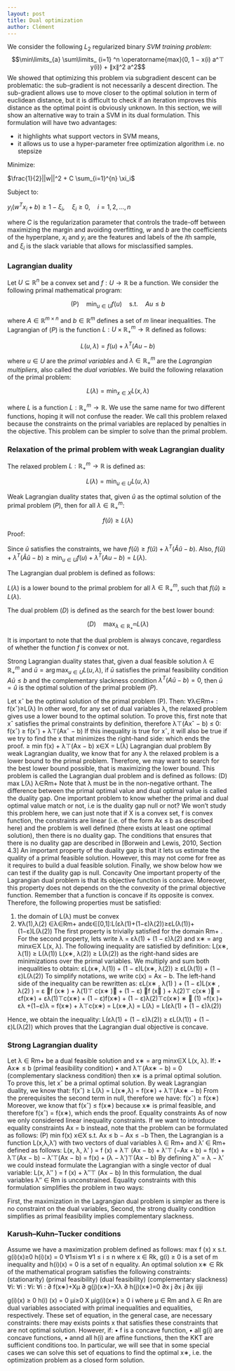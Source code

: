 ```yaml
---
layout: post
title: Dual optimization
author: Clément
---
```


We consider the following $L_ 2$ regularized binary *SVM training problem*:
$$\min\limits_{a} \sum\limits_ {i=1} ^n \operatorname{max}(0, 1 − x(i) a^⊤ y(i)) + ∥x∥^2 a^2$$
We showed that optimizing this problem via subgradient descent can be problematic: the sub-gradient is not necessarily a descent direction. The sub-gradient allows use to move closer to the optimal solution in term of euclidean distance, but it is difficult to check if an iteration improves this distance as the optimal point is obviously unknown. In this section, we will show an alternative way to train a SVM in its dual formulation. This formulation will have two advantages:
- it highlights what support vectors in SVM means,
- it allows us to use a hyper-parameter free optimization algorithm i.e. no stepsize

Minimize:

$\frac{1}{2}||w||^2 + C \sum_{i=1}^{n} \xi_i$

Subject to:

$y_i(w^Tx_i + b) \ge 1 - \xi_i, \quad \xi_i \ge 0, \quad i = 1,2,...,n$

where $C$ is the regularization parameter that controls the trade-off between maximizing the margin and avoiding overfitting, $w$ and $b$ are the coefficients of the hyperplane, $x_i$ and $y_i$ are the features and labels of the $i$th sample, and $\xi_i$ is the slack variable that allows for misclassified samples.

### Lagrangian duality

Let $U \subseteq \mathbb{R}^n$ be a convex set and $f: U \rightarrow \mathbb{R}$ be a function. We consider the following primal mathematical program:

$$\begin{equation}
\text{(P)} \quad \min_{u \in U} f(u) \quad \text{s.t.} \quad Au \le b
\end{equation}$$

where $A \in \mathbb{R}^{m \times n}$ and $b \in \mathbb{R}^m$ defines a set of $m$ linear inequalities. The Lagrangian of $(P)$ is the function $L: U \times \mathbb{R}^m_+ \rightarrow \mathbb{R}$ defined as follows:

$$\begin{equation}
L(u, \lambda) = f(u) + \lambda^T(Au - b)
\end{equation}$$

where $u \in U$ are the *primal variables* and $\lambda \in \mathbb{R}_ +^m$ are the *Lagrangian multipliers*, also called the *dual variables*. We build the following relaxation of the primal problem:

$$\begin{equation}
L(\lambda) = \min_{x \in X} L(x, \lambda)
\end{equation}$$

where $L$ is a function $L: \mathbb{R}^m_+ \rightarrow \mathbb{R}$. We use the same name for two different functions, hoping it will not confuse the reader. We call this problem relaxed because the constraints on the primal variables are replaced by penalties in the objective. This problem can be simpler to solve than the primal problem.

### Relaxation of the primal problem with weak Lagrangian duality

The relaxed problem $L : \mathbb{R}^m_+ \rightarrow \mathbb{R}$ is defined as:

$$\begin{equation}
L(\lambda) = \min_{u \in U} L(u, \lambda)
\end{equation}$$

Weak Lagrangian duality states that, given $\hat{u}$ as the optimal solution of the primal problem $(P)$, then for all $\lambda \in \mathbb{R}^m_+$:

$$\begin{equation}
f(\hat{u}) \geq L(\lambda)
\end{equation}$$

Proof:

Since $\hat{u}$ satisfies the constraints, we have $f(\hat{u}) \geq f(\hat{u}) + \lambda^T (\hat{A} \hat{u} - b)$. Also, $f(\hat{u}) + \lambda^T (\hat{A} \hat{u} - b) \geq \min_{u \in U} f(u) + \lambda^T(Au - b) = L(\lambda)$.

The Lagrangian dual problem is defined as follows:

$L(\lambda)$ is a lower bound to the primal problem for all $\lambda \in \mathbb{R}^m_+$, such that $f(\hat{u}) \geq L(\lambda)$.

The dual problem $(D)$ is defined as the search for the best lower bound:

$$\begin{equation}
(D) \quad \max_{\lambda \in \mathbb{R}^m_+} L(\lambda)
\end{equation}$$

It is important to note that the dual problem is always concave, regardless of whether the function $f$ is convex or not.

Strong Lagrangian duality states that, given a dual feasible solution $\lambda \in \mathbb{R}^m_+$ and $\bar{u} = \arg\max_{u \in U} L(u, \lambda)$, if $\bar{u}$ satisfies the primal feasibility condition $A\bar{u} \leq b$ and the complementary slackness condition $\lambda^T (A\bar{u} - b) = 0$, then $\bar{u} = \hat{u}$ is the optimal solution of the primal problem $(P)$.


Let xˆ be the optimal solution of the primal problem (P). Then: ∀λ∈Rm+ : f(xˆ)≥L(λ)
In other word, for any set of dual variables λ, the relaxed problem gives use a lower bound to the optimal solution. To prove this, first note that xˆ satisfies the primal constraints by definition, therefore λ⊤(Axˆ − b) ≤ 0:
f(xˆ) ≥ f(xˆ) + λ⊤(Axˆ − b)
If this inequality is true for xˆ, it will also be true if we try to find the x that minimizes the right-hand side:
which ends the proof.
≥ min f(x) + λ⊤(Ax − b) x∈X
= L(λ)
Lagrangian dual problem By weak Lagrangian duality, we know that for any λ the relaxed problem is a lower bound to the primal problem. Therefore, we may want to search for the best lower bound possible, that is maximizing the lower bound. This problem is called the Lagrangian dual problem and is defined as follows:
(D) max L(λ) λ∈Rm+
Note that λ must be in the non-negative orthant. The difference between the primal optimal value and dual optimal value is called the duality gap. One important problem to know whether the primal and dual optimal value match or not, i.e is the duality gap null or not? We won’t study this problem here, we can just note that if X is a convex set, f is convex function, the constraints are linear (i.e. of the form Ax ≤ b as described here) and the problem is well defined (there exists at least one optimal solution), then there is no duality gap. The conditions that ensures that there is no duality gap are described in [Borwein and Lewis, 2010, Section 4.3] An important property of the duality gap is that it lets us estimate the quality of a primal feasible solution. However, this may not come for free as it requires to build a dual feasible solution. Finally, we show below how we can test if the duality gap is null.
Concavity One important property of the Lagrangian dual problem is that its objective function is concave. Moreover, this property does not depends on the the convexity of the primal objective function. Remember that a function is concave if its opposite is convex. Therefore, the following properties must be satisfied:
1. the domain of L(λ) must be convex
2. ∀λ(1),λ(2) ∈λ∈Rm+ andε∈[0,1]:L(ελ(1)+(1−ε)λ(2))≥εL(λ(1))+(1−ε)L(λ(2))
The first property is trivially satisfied for the domain Rm+ .
For the second property, lets write λ = ελ(1) + (1 − ε)λ(2) and x∗ = arg minx∈X L(x, λ). The following
inequality are satisfied by definition:
L(x∗, λ(1)) ≥ L(λ(1)) L(x∗, λ(2)) ≥ L(λ(2))
as the right-hand sides are minimizations over the primal variables. We multiply and sum both inequalities to obtain:
εL(x∗, λ(1)) + (1 − ε)L(x∗, λ(2)) ≥ εL(λ(1)) + (1 − ε)L(λ(2))
To simplify notations, we write c(x) = Ax − b. The left-hand side of the inequality can be rewritten as:
εL(x∗ , λ(1) ) + (1 − ε)L(x∗ , λ(2) ) = ε f (x∗ ) + λ(1)⊤ c(x∗ ) + (1 − ε) f (x∗ ) + λ(2)⊤ c(x∗ )
= εf(x∗) + ελ(1)⊤c(x∗) + (1 − ε)f(x∗) + (1 − ε)λ(2)⊤c(x∗)
∗  (1)
=f(x )+ ελ +(1−ε)λ
= f(x∗) + λ⊤c(x∗)
= L(x∗,λ)
= L(λ)
= L(ελ(1) + (1 − ε)λ(2))

Hence, we obtain the inequality:
L(ελ(1) + (1 − ε)λ(2)) ≥ εL(λ(1)) + (1 − ε)L(λ(2)) which proves that the Lagrangian dual objective is concave.

### Strong Lagrangian duality

Let λ ∈ Rm+ be a dual feasible solution and x∗ = arg minx∈X L(x, λ). If: • Ax∗ ≤ b (primal feasibility condition)
• and λ⊤(Ax∗ − b) = 0 (complementary slackness condition)
then x∗ is a primal optimal solution. To prove this, let xˆ be a primal optimal solution. By weak Lagrangian duality, we know that:
f(xˆ) ≥ L(λ)
= L(x∗,λ)
= f(x∗) + λ⊤(Ax∗ − b) From the prerequisites the second term in null, therefore we have:
f(xˆ) ≥ f(x∗)
Moreover, we know that f(xˆ) ≤ f(x∗) because x∗ is primal feasible, and therefore f(xˆ) = f(x∗), which ends
the proof.
Equality constraints As of now we only considered linear inequality constraints. If we want to introduce
equality constraints Ax = b instead, note that the problem can be formulated as follows: (P) min f(x)
x∈X
s.t. Ax ≤ b
− Ax ≤ −b
Then, the Lagrangian is a function L(x,λ,λ′) with two vectors of dual variables λ ∈ Rm+ and λ′ ∈ Rm+ defined
as follows:
L(x, λ, λ′ ) = f (x) + λ⊤ (Ax − b) + λ′⊤ (−Ax + b) = f(x) + λ⊤(Ax − b) − λ′⊤(Ax − b)
= f(x) + (λ − λ′)⊤(Ax − b)
By defining λ′′ = λ − λ′ we could instead formulate the Lagrangian with a single vector of dual variable:
L(x, λ′′ ) = f (x) + λ′′⊤ (Ax − b)
In this formulation, the dual variables λ′′ ∈ Rm is unconstrained. Equality constraints with this formulation simplifies the problem in two ways:

First, the maximization in the Lagrangian dual problem is simpler as there is no constraint on the dual variables,
Second, the strong duality condition simplifies as primal feasibility implies complementary slackness.


### Karush–Kuhn–Tucker conditions
Assume we have a maximization problem defined as follows:
max f (x) x
s.t. g(i)(x)≥0 h(i)(x) = 0
∀1≤i≤m ∀1 ≤ i ≤ n
where x ∈ Rk, g(i) ≥ 0 is a set of m inequality and h(i)(x) = 0 is a set of n equality. An optimal solution x∗ ∈ Rk of the mathematical program satisfies the following constraints:
(stationarity) (primal feasibility)
(dual feasibility) (complementary slackness)
∀i:
∀i : ∀i: ∀i :
∂ f(x∗)+Xμ ∂ g(j)(x∗)−Xλ ∂ h(j)(x∗)=0 ∂x j ∂x j ∂x
ijiji

g(i)(x) ≥ 0 h(i) (x) = 0 μi≥0
X μig(i)(x∗) ≥ 0 i
where μ ∈ Rm and λ ∈ Rn are dual variables associated with primal inequalities and equalities, respectively. These set of equation, in the general case, are necessary constraints: there may exists points x that satisfies these constraints that are not optimal solution. However, if:
• f is a concave function,
• all g(i) are concave functions,
• annd all h(i) are affine functions,
then the KKT are sufficient conditions too. In particular, we will see that in some special cases we can solve this set of equations to find the optimal x∗, i.e. the optimization problem as a closed form solution.

